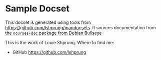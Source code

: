Sample Docset
=======================

This docset is generated using tools from <https://github.com/lshprung/mandocsets>. It sources documentation from [the `ncurses-doc` package from Debian Bullseye](https://packages.debian.org/bullseye/ncurses-doc)

This is the work of Louie Shprung. Where to find me:

- GitHub <https://github.com/lshprung>
